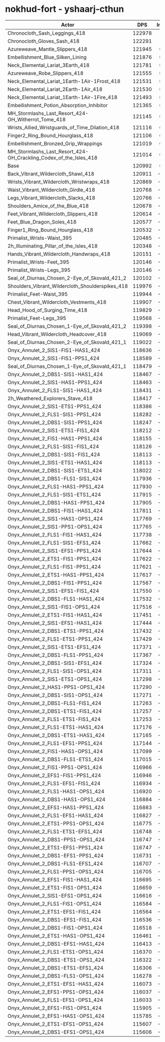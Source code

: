 # nokhud-fort - yshaarj-cthun
| Actor | DPS | Increase |
|---|:---:|:---:|
|Chronocloth_Sash_Leggings_418|122978|1.64%|
|Chronocloth_Gloves_Sash_418|122291|1.07%|
|Azureweave_Mantle_Slippers_418|121945|0.79%|
|Embellishment_Blue_Silken_Lining|121876|0.73%|
|Neck_Elemental_Lariat_3Earth_418|121781|0.65%|
|Azureweave_Robe_Slippers_418|121555|0.47%|
|Neck_Elemental_Lariat_1Earth-1Air-1Frost_418|121531|0.45%|
|Neck_Elemental_Lariat_2Earth-1Air_418|121530|0.44%|
|Neck_Elemental_Lariat_1Earth-1Air-1Fire_418|121493|0.41%|
|Embellishment_Potion_Absorption_Inhibitor|121365|0.31%|
|MH_Stormlashs_Last_Resort_424-OH_Witherrot_Tome_418|121145|0.13%|
|Wrists_Allied_Wristguards_of_Time_Dilation_418|121116|0.10%|
|Finger2_Ring_Bound_Hourglass_418|121106|0.09%|
|Embellishment_Bronzed_Grip_Wrappings|121019|0.02%|
|MH_Stormlashs_Last_Resort_424-OH_Crackling_Codex_of_the_Isles_418|121014|0.02%|
|Base|120992|0.00%|
|Back_Vibrant_Wildercloth_Shawl_418|120911|-0.07%|
|Wrists_Vibrant_Wildercloth_Wristwraps_418|120869|-0.10%|
|Waist_Vibrant_Wildercloth_Girdle_418|120768|-0.19%|
|Legs_Vibrant_Wildercloth_Slacks_418|120766|-0.19%|
|Shoulders_Amice_of_the_Blue_418|120678|-0.26%|
|Feet_Vibrant_Wildercloth_Slippers_418|120614|-0.31%|
|Feet_Blue_Dragon_Soles_418|120577|-0.34%|
|Finger1_Ring_Bound_Hourglass_418|120532|-0.38%|
|Primalist_Wrists-Waist_395|120485|-0.42%|
|2h_Illuminating_Pillar_of_the_Isles_418|120348|-0.53%|
|Hands_Vibrant_Wildercloth_Handwraps_418|120151|-0.70%|
|Primalist_Wrists-Feet_395|120146|-0.70%|
|Primalist_Wrists-Legs_395|120146|-0.70%|
|Seal_of_Diurnas_Chosen_2-Eye_of_Skovald_421_2|120102|-0.74%|
|Shoulders_Vibrant_Wildercloth_Shoulderspikes_418|119976|-0.84%|
|Primalist_Feet-Waist_395|119944|-0.87%|
|Chest_Vibrant_Wildercloth_Vestments_418|119907|-0.90%|
|Head_Hood_of_Surging_Time_418|119829|-0.96%|
|Primalist_Feet-Legs_395|119568|-1.18%|
|Seal_of_Diurnas_Chosen_1-Eye_of_Skovald_421_2|119398|-1.32%|
|Head_Vibrant_Wildercloth_Headcover_418|119069|-1.59%|
|Seal_of_Diurnas_Chosen_2-Eye_of_Skovald_421_1|119022|-1.63%|
|Onyx_Annulet_2_SIS1-FIS1-HAS1_424|118636|-1.95%|
|Onyx_Annulet_2_SIS1-FIS1-PPS1_424|118589|-1.99%|
|Seal_of_Diurnas_Chosen_1-Eye_of_Skovald_421_1|118479|-2.08%|
|Onyx_Annulet_2_DBS1-SIS1-HAS1_424|118467|-2.09%|
|Onyx_Annulet_2_SIS1-HAS1-PPS1_424|118463|-2.09%|
|Onyx_Annulet_2_FLS1-SIS1-HAS1_424|118431|-2.12%|
|2h_Weathered_Explorers_Stave_418|118417|-2.13%|
|Onyx_Annulet_2_SIS1-ETS1-PPS1_424|118386|-2.15%|
|Onyx_Annulet_2_FLS1-SIS1-PPS1_424|118282|-2.24%|
|Onyx_Annulet_2_DBS1-SIS1-PPS1_424|118247|-2.27%|
|Onyx_Annulet_2_SIS1-ETS1-FIS1_424|118212|-2.30%|
|Onyx_Annulet_2_FIS1-HAS1-PPS1_424|118155|-2.34%|
|Onyx_Annulet_2_FLS1-SIS1-FIS1_424|118126|-2.37%|
|Onyx_Annulet_2_DBS1-SIS1-FIS1_424|118113|-2.38%|
|Onyx_Annulet_2_SIS1-ETS1-HAS1_424|118113|-2.38%|
|Onyx_Annulet_2_DBS1-SIS1-ETS1_424|118022|-2.45%|
|Onyx_Annulet_2_DBS1-FLS1-SIS1_424|117936|-2.53%|
|Onyx_Annulet_2_FLS1-HAS1-PPS1_424|117930|-2.53%|
|Onyx_Annulet_2_FLS1-SIS1-ETS1_424|117915|-2.54%|
|Onyx_Annulet_2_DBS1-HAS1-PPS1_424|117905|-2.55%|
|Onyx_Annulet_2_DBS1-FIS1-HAS1_424|117811|-2.63%|
|Onyx_Annulet_2_SIS1-HAS1-OPS1_424|117769|-2.66%|
|Onyx_Annulet_2_SIS1-PPS1-OPS1_424|117765|-2.67%|
|Onyx_Annulet_2_FLS1-FIS1-HAS1_424|117738|-2.69%|
|Onyx_Annulet_2_FLS1-SIS1-EFS1_424|117662|-2.75%|
|Onyx_Annulet_2_SIS1-EFS1-PPS1_424|117644|-2.77%|
|Onyx_Annulet_2_ETS1-FIS1-PPS1_424|117622|-2.79%|
|Onyx_Annulet_2_FLS1-FIS1-PPS1_424|117621|-2.79%|
|Onyx_Annulet_2_ETS1-HAS1-PPS1_424|117617|-2.79%|
|Onyx_Annulet_2_DBS1-FIS1-PPS1_424|117567|-2.83%|
|Onyx_Annulet_2_SIS1-EFS1-FIS1_424|117550|-2.84%|
|Onyx_Annulet_2_DBS1-FLS1-HAS1_424|117532|-2.86%|
|Onyx_Annulet_2_SIS1-FIS1-OPS1_424|117516|-2.87%|
|Onyx_Annulet_2_ETS1-FIS1-HAS1_424|117451|-2.93%|
|Onyx_Annulet_2_SIS1-EFS1-HAS1_424|117444|-2.93%|
|Onyx_Annulet_2_DBS1-ETS1-PPS1_424|117432|-2.94%|
|Onyx_Annulet_2_FLS1-ETS1-PPS1_424|117429|-2.94%|
|Onyx_Annulet_2_SIS1-ETS1-EFS1_424|117371|-2.99%|
|Onyx_Annulet_2_DBS1-FLS1-PPS1_424|117367|-3.00%|
|Onyx_Annulet_2_DBS1-SIS1-EFS1_424|117324|-3.03%|
|Onyx_Annulet_2_FLS1-SIS1-OPS1_424|117311|-3.04%|
|Onyx_Annulet_2_SIS1-ETS1-OPS1_424|117298|-3.05%|
|Onyx_Annulet_2_HAS1-PPS1-OPS1_424|117290|-3.06%|
|Onyx_Annulet_2_DBS1-SIS1-OPS1_424|117271|-3.08%|
|Onyx_Annulet_2_DBS1-FLS1-FIS1_424|117263|-3.08%|
|Onyx_Annulet_2_DBS1-ETS1-FIS1_424|117257|-3.09%|
|Onyx_Annulet_2_FLS1-ETS1-FIS1_424|117253|-3.09%|
|Onyx_Annulet_2_FLS1-ETS1-HAS1_424|117176|-3.15%|
|Onyx_Annulet_2_DBS1-ETS1-HAS1_424|117165|-3.16%|
|Onyx_Annulet_2_FLS1-EFS1-PPS1_424|117144|-3.18%|
|Onyx_Annulet_2_FIS1-HAS1-OPS1_424|117099|-3.22%|
|Onyx_Annulet_2_DBS1-FLS1-ETS1_424|117015|-3.29%|
|Onyx_Annulet_2_FIS1-PPS1-OPS1_424|116966|-3.33%|
|Onyx_Annulet_2_EFS1-FIS1-PPS1_424|116946|-3.34%|
|Onyx_Annulet_2_FLS1-EFS1-FIS1_424|116934|-3.35%|
|Onyx_Annulet_2_FLS1-HAS1-OPS1_424|116920|-3.37%|
|Onyx_Annulet_2_DBS1-HAS1-OPS1_424|116884|-3.40%|
|Onyx_Annulet_2_EFS1-HAS1-PPS1_424|116883|-3.40%|
|Onyx_Annulet_2_FLS1-EFS1-HAS1_424|116827|-3.44%|
|Onyx_Annulet_2_ETS1-PPS1-OPS1_424|116775|-3.49%|
|Onyx_Annulet_2_FLS1-ETS1-EFS1_424|116748|-3.51%|
|Onyx_Annulet_2_DBS1-PPS1-OPS1_424|116747|-3.51%|
|Onyx_Annulet_2_ETS1-EFS1-PPS1_424|116747|-3.51%|
|Onyx_Annulet_2_DBS1-EFS1-PPS1_424|116731|-3.52%|
|Onyx_Annulet_2_DBS1-FLS1-EFS1_424|116707|-3.54%|
|Onyx_Annulet_2_FLS1-PPS1-OPS1_424|116705|-3.54%|
|Onyx_Annulet_2_EFS1-FIS1-HAS1_424|116695|-3.55%|
|Onyx_Annulet_2_ETS1-FIS1-OPS1_424|116659|-3.58%|
|Onyx_Annulet_2_SIS1-EFS1-OPS1_424|116616|-3.62%|
|Onyx_Annulet_2_FLS1-FIS1-OPS1_424|116584|-3.64%|
|Onyx_Annulet_2_ETS1-EFS1-FIS1_424|116564|-3.66%|
|Onyx_Annulet_2_DBS1-EFS1-FIS1_424|116536|-3.68%|
|Onyx_Annulet_2_DBS1-FIS1-OPS1_424|116518|-3.70%|
|Onyx_Annulet_2_ETS1-HAS1-OPS1_424|116461|-3.74%|
|Onyx_Annulet_2_DBS1-EFS1-HAS1_424|116413|-3.78%|
|Onyx_Annulet_2_FLS1-ETS1-OPS1_424|116370|-3.82%|
|Onyx_Annulet_2_DBS1-ETS1-OPS1_424|116322|-3.86%|
|Onyx_Annulet_2_DBS1-ETS1-EFS1_424|116306|-3.87%|
|Onyx_Annulet_2_DBS1-FLS1-OPS1_424|116278|-3.90%|
|Onyx_Annulet_2_ETS1-EFS1-HAS1_424|116073|-4.07%|
|Onyx_Annulet_2_EFS1-PPS1-OPS1_424|116037|-4.10%|
|Onyx_Annulet_2_FLS1-EFS1-OPS1_424|116033|-4.10%|
|Onyx_Annulet_2_EFS1-FIS1-OPS1_424|115905|-4.20%|
|Onyx_Annulet_2_EFS1-HAS1-OPS1_424|115785|-4.30%|
|Onyx_Annulet_2_ETS1-EFS1-OPS1_424|115607|-4.45%|
|Onyx_Annulet_2_DBS1-EFS1-OPS1_424|115606|-4.45%|
